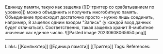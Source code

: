 Единицу памяти, такую как защелка ([[D-триггер со срабатыванием по уровню]]) можно объединить и получить многобитную память. Объединение происходит достаточно просто - нужно лишь соединить, например, 8 защелок одним входом "Запись" (у каждой вход данных будет отличаться). Соответственно, такая защелка хранит 8-мибитное значение как единое число. 
![[Pasted image 20230608065650.png]]
___
Links: [[Компьютер]] [[Единица памяти]] [[Триггер]]
Tags:
References:
